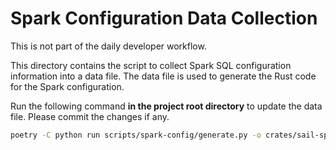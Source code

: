 # Spark Configuration Data Collection

This is not part of the daily developer workflow.

This directory contains the script to collect Spark SQL configuration information
into a data file.
The data file is used to generate the Rust code for the Spark configuration.

Run the following command **in the project root directory** to update the data file.
Please commit the changes if any.

```bash
poetry -C python run scripts/spark-config/generate.py -o crates/sail-spark-connect/data/spark_config.json
```
